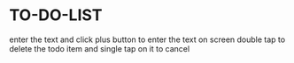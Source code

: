 # TO-DO-LIST
enter the text and click plus button to enter the text on screen 
double tap to delete the todo item and single tap on it to cancel
